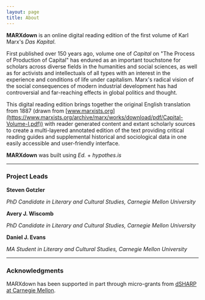 ```yaml
---
layout: page
title: About
---
```


**MARXdown** is an online digital reading edition of the first volume of Karl Marx's *Das Kapital*.


First published over 150 years ago, volume one of *Capital* on "The Process of Production of Capital" has endured as an important touchstone for scholars across diverse fields in the humanities and social sciences, as well as for activists and intellectuals of all types with an interest in the experience and conditions of life under capitalism. Marx's radical vision of the social consequences of modern industrial development has had controversial and far-reaching effects in global politics and thought.


This digital reading edition brings together the original English translation from 1887 (drawn from [www.marxists.org](https://www.marxists.org/archive/marx/works/download/pdf/Capital-Volume-I.pdf)) with reader generated content and extant scholarly sources to create a multi-layered annotated edition of the text providing critical reading guides and supplemental historical and sociological data in one easily accessible and user-friendly interface.

**MARXdown** was built using *Ed.* + *hypothes.is*

* * *

### Project Leads

**Steven Gotzler**

*PhD Candidate in Literary and Cultural Studies, Carnegie Mellon University*

**Avery J. Wiscomb**

*PhD Candidate in Literary and Cultural Studies, Carnegie Mellon University*

**Daniel J. Evans**

*MA Student in Literary and Cultural Studies, Carnegie Mellon University*

* * *

### Acknowledgments

MARXdown has been supported in part through micro-grants from [dSHARP at Carnegie Mellon](http://dsharp.library.cmu.edu/).
